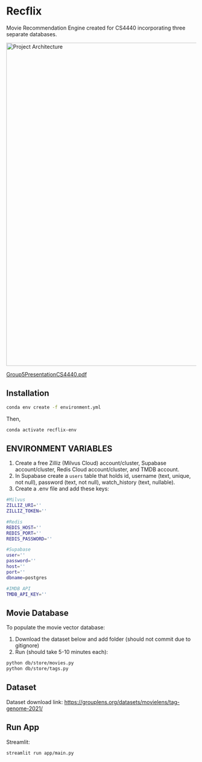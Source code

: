 # Recflix
Movie Recommendation Engine created for CS4440 incorporating three separate databases.

<img width="857" alt="Project Architecture" src="https://github.com/user-attachments/assets/c97ab1d9-c3f2-4154-95d9-758b01854f96" />

[Group5PresentationCS4440.pdf](https://github.com/user-attachments/files/19839665/Group5PresentationCS4440.pdf)


## Installation

```bash
conda env create -f environment.yml
```

Then,

```bash
conda activate recflix-env
```

## ENVIRONMENT VARIABLES

1. Create a free Zilliz (Milvus Cloud) account/cluster, Supabase account/cluster, Redis Cloud account/cluster, and TMDB account.
2. In Supabase create a `users` table that holds id, username (text, unique, not null), password (text, not null), watch_history (text, nullable).
3. Create a .env file and add these keys:

```bash
#Milvus
ZILLIZ_URI=''
ZILLIZ_TOKEN=''

#Redis
REDIS_HOST=''
REDIS_PORT=''
REDIS_PASSWORD=''

#Supabase
user=''
password=''
host=''
port=''
dbname=postgres

#IMDB API
TMDB_API_KEY=''
```

## Movie Database

To populate the movie vector database:

1. Download the dataset below and add folder (should not commit due to gitignore)
2. Run (should take 5-10 minutes each):

```bash
python db/store/movies.py
python db/store/tags.py
```

## Dataset

Dataset download link: https://grouplens.org/datasets/movielens/tag-genome-2021/

## Run App

Streamlit:

```bash
streamlit run app/main.py
```
